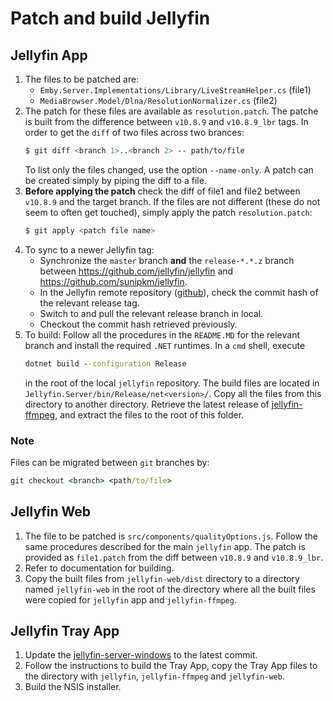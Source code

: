 # Patch and build Jellyfin
## Jellyfin App
1. The files to be patched are:
    - `Emby.Server.Implementations/Library/LiveStreamHelper.cs` (file1)
    - `MediaBrowser.Model/Dlna/ResolutionNormalizer.cs` (file2)
2. The patch for these files are available as `resolution.patch`. The patche is built from the difference between `v10.8.9` and `v10.8.9_lbr` tags. In order to get the `diff` of two files across two brances:
    ```sh
    $ git diff <branch 1>..<branch 2> -- path/to/file
    ```
    To list only the files changed, use the option `--name-only`.
    A patch can be created simply by piping the diff to a file.
3. **Before applying the patch** check the diff of file1 and file2 between `v10.8.9` and the target branch. If the files are not different (these do not seem to often get touched), simply apply the patch `resolution.patch`:
    ```sh
    $ git apply <patch file name>
    ```
4. To sync to a newer Jellyfin tag:
    - Synchronize the `master` branch **and** the `release-*.*.z` branch between https://github.com/jellyfin/jellyfin and https://github.com/sunipkm/jellyfin.
    - In the Jellyfin remote repository ([github](https://github.com/jellyfin/jellyfin)), check the commit hash of the relevant release tag.
    - Switch to and pull the relevant release branch in local.
    - Checkout the commit hash retrieved previously.
5. To build: Follow all the procedures in the `README.MD` for the relevant branch and install the required `.NET` runtimes. In a `cmd` shell, execute
    ```cmd
    dotnet build --configuration Release
    ```
    in the root of the local `jellyfin` repository. The build files are located in `Jellyfin.Server/bin/Release/net<version>/`. Copy all the files from this directory to another directory. Retrieve the latest release of [jellyfin-ffmpeg](https://github.com/jellyfin/jellyfin-ffmpeg), and extract the files to the root of this folder.

### Note
Files can be migrated between `git` branches by:
```cmd
git checkout <branch> <path/to/file>
```

## Jellyfin Web
1. The file to be patched is `src/components/qualityOptions.js`. Follow the same procedures described for the main `jellyfin` app. The patch is provided as `file1.patch` from the diff between `v10.8.9` and `v10.8.9_lbr`.
2. Refer to documentation for building.
3. Copy the built files from `jellyfin-web/dist` directory to a directory named `jellyfin-web` in the root of the directory where all the built files were copied for `jellyfin` app and `jellyfin-ffmpeg`.

## Jellyfin Tray App
1. Update the [jellyfin-server-windows](https://github.com/jellyfin/jellyfin-server-windows) to the latest commit.
2. Follow the instructions to build the Tray App, copy the Tray App files to the directory with `jellyfin`, `jellyfin-ffmpeg` and `jellyfin-web`.
3. Build the NSIS installer.

